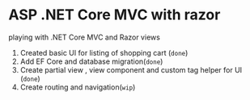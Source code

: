 # ASP .NET Core MVC with razor
playing with .NET Core MVC and Razor views

1. Created basic UI for listing of shopping cart (`done`)
2. Add EF Core and database migration(`done`)
3. Create partial view , view component and custom tag helper for UI (`done`)
4. Create routing and navigation(`wip`)
